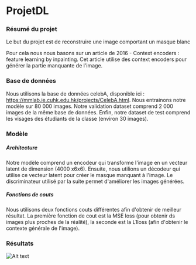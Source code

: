 # ProjetDL

### Résumé du projet

Le but du projet est de reconstruire une image comportant un masque blanc

Pour cela nous nous basons sur un article de 2016 - Context encoders : feature learning by inpainting. Cet article utilise des context encoders pour générer la partie manquante de l'image.

### Base de données
Nous utilisons la base de données celebA, disponible ici : https://mmlab.ie.cuhk.edu.hk/projects/CelebA.html.
Nous entrainons notre modèle sur 80 000 images.
Notre validation dataset comprend 2 000 images de la même base de données. 
Enfin, notre dataset de test comprend les visages des étudiants de la classe (environ 30 images).


### Modèle

##### Architecture
Notre modèle comprend un encodeur qui transforme l'image en un vecteur latent de dimension (4000 x6x6). Ensuite, nous utilions un décodeur qui utilise ce vecteur latent pour créer le masque manquant à l'image.
Le discriminateur utilisé par la suite permet d'améliorer les images générées.

##### Fonctions de couts
Nous utilisons deux fonctions couts différentes afin d'obtenir de meilleur résultat.
La première fonction de cout est la MSE loss (pour obtenir ds images plus proches de la réalité), la seconde est la L1loss (afin d'obtenir le contexte générale de l'image).

### Résultats
![Alt text](https://github.com/ThomasMenard99/Image-reconstruction/blob/main/85007.png?raw=true "Results")
